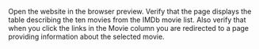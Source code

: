 Open the website in the browser preview. Verify that the page displays the table describing the ten movies from the IMDb movie list. Also verify that when you click the links in the Movie column you are redirected to a page providing information about the selected movie.
